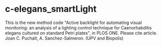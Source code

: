 # c-elegans_smartLight
This is the new method code "Active backlight for automating visual monitoring: an analysis of a lighting control technique for Caenorhabditis elegans cultured on standard Petri plates", in PLOS ONE. Please cite article. Joan C. Puchalt, A. Sanchez-Salmeron. (UPV and Biopolis)

